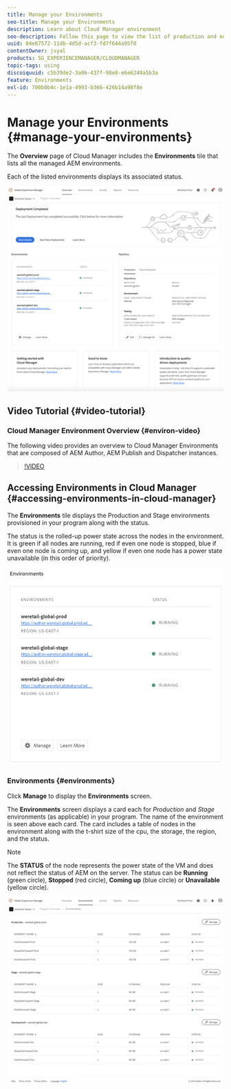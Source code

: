 ```yaml
---
title: Manage your Environments
seo-title: Manage your Environments
description: Learn about Cloud Manager environment
seo-description: Follow this page to view the list of production and non-production environments that are used for setting up and running the CI/CD pipeline in Cloud Manager.
uuid: 04e67572-11db-4d5d-acf3-fd7f644a95f0
contentOwner: jsyal
products: SG_EXPERIENCEMANAGER/CLOUDMANAGER
topic-tags: using
discoiquuid: c5b39de2-3a9b-437f-98e8-e6e6249a5b3a
feature: Environments
exl-id: 700b0b4c-1e1a-4993-b366-426b14a98f8e
---
```

# Manage your Environments {#manage-your-environments}

The **Overview** page of Cloud Manager includes the **Environments** tile that lists all the managed AEM environments.

Each of the listed environments displays its associated status.

![](assets/Manage-Environ-Overview.png)

## Video Tutorial {#video-tutorial}

### Cloud Manager Environment Overview {#environ-video}

The following video provides an overview to Cloud Manager Environments that are composed of AEM Author, AEM Publish and Dispatcher instances.

>[!VIDEO](https://video.tv.adobe.com/v/26318/)

## Accessing Environments in Cloud Manager {#accessing-environments-in-cloud-manager}

The **Environments** tile displays the Production and Stage environments provisioned in your program along with the status.

The status is the rolled-up power state across the nodes in the environment. It is green if all nodes are running, red if even one node is stopped, blue if even one node is coming up, and yellow if even one node has a power state unavailable (in this order of priority).

![](assets/Environments-card-new.png)

### Environments {#environments}

Click **Manage** to display the **Environments** screen.

The **Environments** screen displays a card each for *Production* and *Stage* environments (as applicable) in your program. The name of the environment is seen above each card. The card includes a table of nodes in the environment along with the t-shirt size of the cpu, the storage, the region, and the status.

>[!NOTE]
>
>The **STATUS** of the node represents the power state of the VM and does not reflect the status of AEM on the server. The status can be **Running** (green circle), **Stopped** (red circle), **Coming up** (blue circle) or **Unavailable** (yellow circle).

![](assets/Environments-tab.png)

